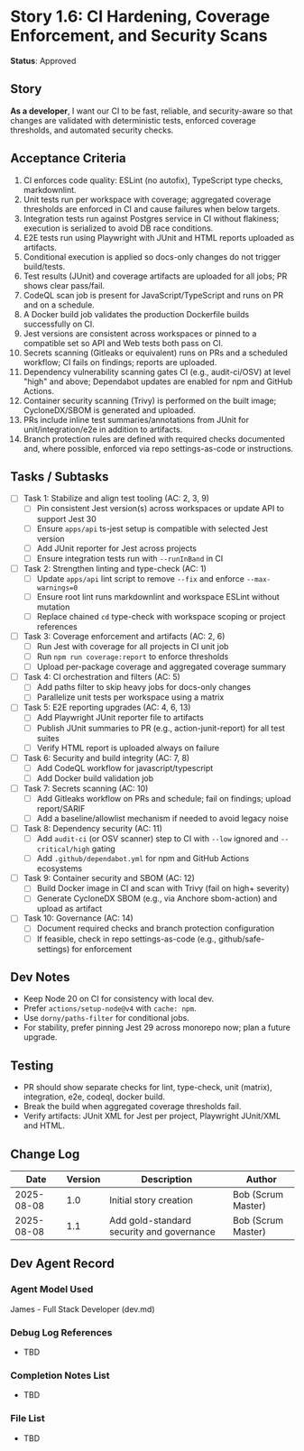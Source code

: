 # Story 1.6: CI Hardening, Coverage Enforcement, and Security Scans

**Status**: Approved

## Story

**As a developer**, I want our CI to be fast, reliable, and security-aware so that changes are validated with
deterministic tests, enforced coverage thresholds, and automated security checks.

## Acceptance Criteria

1. CI enforces code quality: ESLint (no autofix), TypeScript type checks, markdownlint.
2. Unit tests run per workspace with coverage; aggregated coverage thresholds are enforced in CI and cause failures when
   below targets.
3. Integration tests run against Postgres service in CI without flakiness; execution is serialized to avoid DB race
   conditions.
4. E2E tests run using Playwright with JUnit and HTML reports uploaded as artifacts.
5. Conditional execution is applied so docs-only changes do not trigger build/tests.
6. Test results (JUnit) and coverage artifacts are uploaded for all jobs; PR shows clear pass/fail.
7. CodeQL scan job is present for JavaScript/TypeScript and runs on PR and on a schedule.
8. A Docker build job validates the production Dockerfile builds successfully on CI.
9. Jest versions are consistent across workspaces or pinned to a compatible set so API and Web tests both pass on CI.
10. Secrets scanning (Gitleaks or equivalent) runs on PRs and a scheduled workflow; CI fails on findings; reports are
    uploaded.
11. Dependency vulnerability scanning gates CI (e.g., audit-ci/OSV) at level "high" and above; Dependabot updates are
    enabled for npm and GitHub Actions.
12. Container security scanning (Trivy) is performed on the built image; CycloneDX/SBOM is generated and uploaded.
13. PRs include inline test summaries/annotations from JUnit for unit/integration/e2e in addition to artifacts.
14. Branch protection rules are defined with required checks documented and, where possible, enforced via repo
    settings-as-code or instructions.

## Tasks / Subtasks

- [ ] Task 1: Stabilize and align test tooling (AC: 2, 3, 9)
  - [ ] Pin consistent Jest version(s) across workspaces or update API to support Jest 30
  - [ ] Ensure `apps/api` ts-jest setup is compatible with selected Jest version
  - [ ] Add JUnit reporter for Jest across projects
  - [ ] Ensure integration tests run with `--runInBand` in CI

- [ ] Task 2: Strengthen linting and type-check (AC: 1)
  - [ ] Update `apps/api` lint script to remove `--fix` and enforce `--max-warnings=0`
  - [ ] Ensure root lint runs markdownlint and workspace ESLint without mutation
  - [ ] Replace chained `cd` type-check with workspace scoping or project references

- [ ] Task 3: Coverage enforcement and artifacts (AC: 2, 6)
  - [ ] Run Jest with coverage for all projects in CI unit job
  - [ ] Run `npm run coverage:report` to enforce thresholds
  - [ ] Upload per-package coverage and aggregated coverage summary

- [ ] Task 4: CI orchestration and filters (AC: 5)
  - [ ] Add paths filter to skip heavy jobs for docs-only changes
  - [ ] Parallelize unit tests per workspace using a matrix

- [ ] Task 5: E2E reporting upgrades (AC: 4, 6, 13)
  - [ ] Add Playwright JUnit reporter file to artifacts
  - [ ] Publish JUnit summaries to PR (e.g., action-junit-report) for all test suites
  - [ ] Verify HTML report is uploaded always on failure

- [ ] Task 6: Security and build integrity (AC: 7, 8)
  - [ ] Add CodeQL workflow for javascript/typescript
  - [ ] Add Docker build validation job

- [ ] Task 7: Secrets scanning (AC: 10)
  - [ ] Add Gitleaks workflow on PRs and schedule; fail on findings; upload report/SARIF
  - [ ] Add a baseline/allowlist mechanism if needed to avoid legacy noise

- [ ] Task 8: Dependency security (AC: 11)
  - [ ] Add `audit-ci` (or OSV scanner) step to CI with `--low` ignored and `--critical/high` gating
  - [ ] Add `.github/dependabot.yml` for npm and GitHub Actions ecosystems

- [ ] Task 9: Container security and SBOM (AC: 12)
  - [ ] Build Docker image in CI and scan with Trivy (fail on high+ severity)
  - [ ] Generate CycloneDX SBOM (e.g., via Anchore sbom-action) and upload as artifact

- [ ] Task 10: Governance (AC: 14)
  - [ ] Document required checks and branch protection configuration
  - [ ] If feasible, check in repo settings-as-code (e.g., github/safe-settings) for enforcement

## Dev Notes

- Keep Node 20 on CI for consistency with local dev.
- Prefer `actions/setup-node@v4` with `cache: npm`.
- Use `dorny/paths-filter` for conditional jobs.
- For stability, prefer pinning Jest 29 across monorepo now; plan a future upgrade.

## Testing

- PR should show separate checks for lint, type-check, unit (matrix), integration, e2e, codeql, docker build.
- Break the build when aggregated coverage thresholds fail.
- Verify artifacts: JUnit XML for Jest per project, Playwright JUnit/XML and HTML.

## Change Log

| Date       | Version | Description                               | Author             |
| ---------- | ------- | ----------------------------------------- | ------------------ |
| 2025-08-08 | 1.0     | Initial story creation                    | Bob (Scrum Master) |
| 2025-08-08 | 1.1     | Add gold-standard security and governance | Bob (Scrum Master) |

## Dev Agent Record

### Agent Model Used

James - Full Stack Developer (dev.md)

### Debug Log References

- TBD

### Completion Notes List

- TBD

### File List

- TBD
